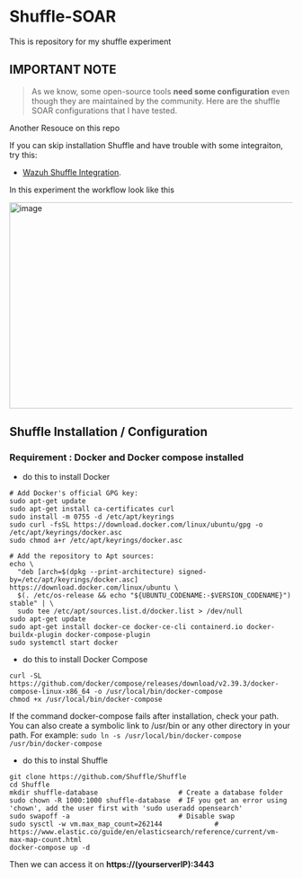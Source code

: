 # Shuffle-SOAR

This is repository for my shuffle experiment

## IMPORTANT NOTE
> As we know, some open-source tools **need some configuration** even though they are maintained by the community.
Here are the shuffle SOAR configurations that I have tested.


Another Resouce on this repo

If you can skip installation Shuffle and have trouble with some integraiton, try this:
- [Wazuh Shuffle Integration](/Shuffle-Wazuh.md).


In this experiment the workflow look like this

<img width="953" height="367" alt="image" src="https://github.com/user-attachments/assets/a09de894-2ae4-474a-b17c-f27bc9c3e274" />





## Shuffle Installation / Configuration 

### Requirement : Docker and Docker compose installed
- do this to install Docker 

```
# Add Docker's official GPG key:
sudo apt-get update
sudo apt-get install ca-certificates curl
sudo install -m 0755 -d /etc/apt/keyrings
sudo curl -fsSL https://download.docker.com/linux/ubuntu/gpg -o /etc/apt/keyrings/docker.asc
sudo chmod a+r /etc/apt/keyrings/docker.asc

# Add the repository to Apt sources:
echo \
  "deb [arch=$(dpkg --print-architecture) signed-by=/etc/apt/keyrings/docker.asc] https://download.docker.com/linux/ubuntu \
  $(. /etc/os-release && echo "${UBUNTU_CODENAME:-$VERSION_CODENAME}") stable" | \
  sudo tee /etc/apt/sources.list.d/docker.list > /dev/null
sudo apt-get update
sudo apt-get install docker-ce docker-ce-cli containerd.io docker-buildx-plugin docker-compose-plugin
sudo systemctl start docker
```
- do this to install Docker Compose

```
curl -SL https://github.com/docker/compose/releases/download/v2.39.3/docker-compose-linux-x86_64 -o /usr/local/bin/docker-compose
chmod +x /usr/local/bin/docker-compose
```

If the command docker-compose fails after installation, check your path. You can also create a symbolic link to /usr/bin or any other directory in your path. For example:
```sudo ln -s /usr/local/bin/docker-compose /usr/bin/docker-compose```

- do this to instal Shuffle
```
git clone https://github.com/Shuffle/Shuffle
cd Shuffle
mkdir shuffle-database                    # Create a database folder
sudo chown -R 1000:1000 shuffle-database  # IF you get an error using 'chown', add the user first with 'sudo useradd opensearch'
sudo swapoff -a                           # Disable swap
sudo sysctl -w vm.max_map_count=262144             # https://www.elastic.co/guide/en/elasticsearch/reference/current/vm-max-map-count.html
docker-compose up -d
```
Then we can access it on **https://(yourserverIP):3443**



